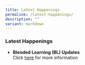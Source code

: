 ```yaml
---
title: Latest Happenings
permalink: /latest-happenings/
description: ""
variant: markdown
---
```

### **Latest Happenings**
*   **Blended Learning (BL) Updates**  
    Click [here](/blended-learning-updates/) for more information